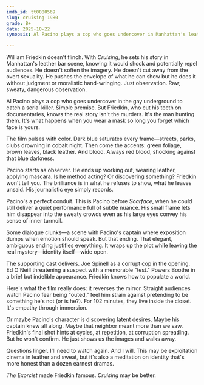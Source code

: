 ```yaml
---
imdb_id: tt0080569
slug: cruising-1980
grade: B+
date: 2025-10-22
synopsis: Al Pacino plays a cop who goes undercover in Manhattan's leather bar scene to catch a serial killer. 

---
```


William Friedkin doesn't flinch. With _Cruising_, he sets his story in Manhattan's leather bar scene, knowing it would shock and potentially repel audiences. He doesn't soften the imagery. He doesn't cut away from the overt sexuality. He pushes the envelope of what he can show but he does it without judgment or moralistic hand-wringing. Just observation. Raw, sweaty, dangerous observation.

Al Pacino plays a cop who goes undercover in the gay underground to catch a serial killer. Simple premise. But Friedkin, who cut his teeth on documentaries, knows the real story isn't the murders. It's the man hunting them. It's what happens when you wear a mask so long you forget which face is yours.

The film pulses with color. Dark blue saturates every frame—streets, parks, clubs drowning in cobalt night. Then come the accents: green foliage, brown leaves, black leather. And blood. Always red blood, shocking against that blue darkness. 

Pacino starts as observer. He ends up working out, wearing leather, applying mascara. Is he method acting? Or discovering something? Friedkin won't tell you. The brilliance is in what he refuses to show, what he leaves unsaid. His journalistic eye simply records.

Pacino's a perfect conduit. This is Pacino before <span data-imdb-id="tt0086250">_Scarface_</span>, when he could still deliver a quiet performance full of subtle nuance. His small frame lets him disappear into the sweaty crowds even as his large eyes convey his sense of inner turmoil.

Some dialogue clunks—a scene with Pacino's captain where exposition dumps when emotion should speak. But that ending. That elegant, ambiguous ending justifies everything. It wraps up the plot while leaving the real mystery—identity itself—wide open.

The supporting cast delivers. Joe Spinell as a corrupt cop in the opening. Ed O'Neill threatening a suspect with a memorable "test." Powers Boothe in a brief but indelible appearance. Friedkin knows how to populate a world.

Here's what the film really does: it reverses the mirror. Straight audiences watch Pacino fear being "outed," feel him strain against pretending to be something he's not (or is he?). For 102 minutes, they live inside the closet. It's empathy through immersion.

Or maybe Pacino's character is discovering latent desires. Maybe his captain knew all along. Maybe that neighbor meant more than we saw. Friedkin's final shot hints at cycles, at repetition, at corruption spreading. But he won't confirm. He just shows us the images and walks away.

Questions linger. I'll need to watch again. And I will. This may be exploitation cinema in leather and sweat, but it's also a meditation on identity that's more honest than a dozen earnest dramas.

<span data-imdb-id="tt0070047">_The Exorcist_</span> made Friedkin famous. _Cruising_ may be better.